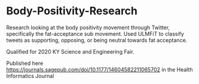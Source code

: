 # Body-Positivity-Research

Research looking at the body positivity movement through Twitter, specifically the fat-acceptance sub movement. Used ULMFiT to classify tweets as supporting, opposing, or being neutral towards fat acceptance.

Qualified for 2020 KY Science and Engineering Fair.

Published here https://journals.sagepub.com/doi/10.1177/14604582211065702 in the Health Informatics Journal


